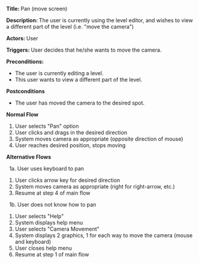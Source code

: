 <strong> Title: </strong>
Pan (move screen)

<strong> Description: </strong>
The user is currently using the level editor, and wishes to view a different part of the level (i.e. "move the camera")

<strong> Actors: </strong>
User

<strong> Triggers: </strong>
User decides that he/she wants to move the camera.

<strong> Preconditions: </strong>

<ul>
<li>The user is currently editing a level.</li>
<li>This user wants to view a different part of the level.</li>
</ul>

<strong> Postconditions </strong>

<ul>
<li>The user has moved the camera to the desired spot.</li>
</ul>

<strong> Normal Flow </strong>

<ol>
<li>User selects "Pan" option</li>
<li>User clicks and drags in the desired direction</li>
<li>System moves camera as appropriate (opposite direction of mouse)</li>
<li>User reaches desired position, stops moving</li>
</ol>

<strong> Alternative Flows </strong>

&nbsp;&nbsp;1a. User uses keyboard to pan
  <ol>
    <li>User clicks arrow key for desired direction</li>
    <li>System moves camera as appropriate (right for right-arrow, etc.)</li>
    <li>Resume at step 4 of main flow</li>
  </ol>
  
&nbsp;&nbsp;1b. User does not know how to pan
  <ol>
    <li>User selects "Help"</li>
    <li>System displays help menu</li>
    <li>User selects "Camera Movement"</li>
    <li>System displays 2 graphics, 1 for each way to move the camera (mouse and keyboard)</li>
    <li>User closes help menu</li>
    <li>Resume at step 1 of main flow</li>
  </ol>
